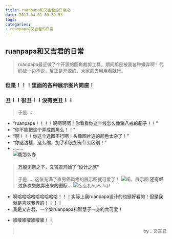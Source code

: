 ```yaml
---
title: ruanpapa和又吉君的日常之一
date: 2017-04-01 09:39:53
tags:
categories:
- ruanpapa&又吉君的日常
---
```


## ruanpapa和又吉君的日常
> ruanpapa最近做了个开源的圆角裁剪工具，期间那是被我各种嫌弃啊！代码放一边不说，反正是开源的，大家拿去用用看就行。
### 但是！！！里面的各种展示图片简直！
### 丑！！很丑！！没有更丑！！
> 于是.....

* “ruanpapa！！！！啊啊啊啊！你看看你这个线怎么像猪八戒的耙子！！”
* “你不能把这个弄成圆角么！！”
* “啊！！！你这个选图不行啊！头像图片选的颜色太杂了！”
* “你这边框，这么细，加了和没加有什么区别！”
* ........  
  ![能怎么办](http://upload-images.jianshu.io/upload_images/5431890-59a692e2f42c5d25.jpg)

> #### 万般无奈之下，又吉君开始了“设计之旅”
> 于是.....
> 这张充满了直男癌风格的展示图就可爱了！
> ![喏，展示图](http://upload-images.jianshu.io/upload_images/5431890-ebd81b62a0a5ce02.jpg)
> **还有经过多次失败弄出来的图标...**
> ![么么扎٩(๑❛ᴗ❛๑)۶](http://upload-images.jianshu.io/upload_images/5431890-26b53c04af1d3859.jpg)




- 啊哈哈哈哈哈哈哈哈哈！！！实际上我ruanpapa设计的也挺好看的！但是我就是喜欢我弄的！！！！
- 我是又吉君，一个集ruanpapa和智慧于一身的大可爱！
* 嚯嚯嚯嚯嚯嚯嚯！！

> <p align="right">by：又吉君</p>
